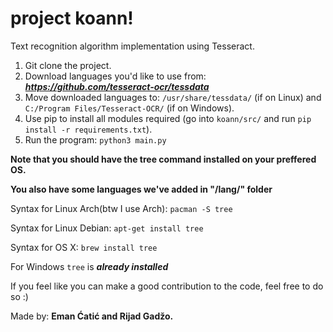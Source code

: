 # project koann!

Text recognition algorithm implementation using Tesseract.

1. Git clone the project.
2. Download languages you'd like to use from: ***https://github.com/tesseract-ocr/tessdata***
3. Move downloaded languages to: ```/usr/share/tessdata/``` (if on Linux) and ```C:/Program Files/Tesseract-OCR/``` (if on Windows).
4. Use pip to install all modules required (go into ```koann/src/``` and run ```pip install -r requirements.txt```).
5. Run the program: ```python3 main.py```

**Note that you should have the tree command installed on your preffered OS.** 

**You also have some languages we've added in "/lang/" folder**

Syntax for Linux Arch(btw I use Arch): ```pacman -S tree``` 

Syntax for Linux Debian: ```apt-get install tree```

Syntax for OS X: ```brew install tree```

For Windows ```tree``` is ***already installed***

If you feel like you can make a good contribution to the code, feel free to do so :) 

Made by: **Eman Ćatić and Rijad Gadžo.**
